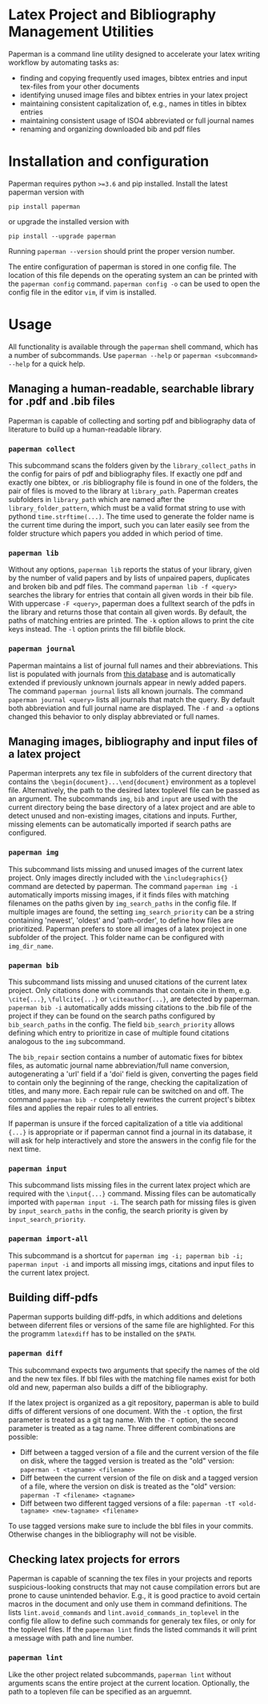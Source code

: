 # Latex Project and Bibliography Management Utilities

Paperman is a command line utility designed to accelerate your latex writing workflow by automating tasks as:
 * finding and copying frequently used images, bibtex entries and input tex-files from your other documents
 * identifying unused image files and bibtex entries in your latex project
 * maintaining consistent capitalization of, e.g., names in titles in bibtex entries
 * maintaining consistent usage of ISO4 abbreviated or full journal names
 * renaming and organizing downloaded bib and pdf files


# Installation and configuration

Paperman requires python `>=3.6` and pip installed. Install the latest paperman version with

```
pip install paperman
```

or upgrade the installed version with

```
pip install --upgrade paperman
```

Running `paperman --version` should print the proper version number.

The entire configuration of paperman is stored in one config file. The location of this file depends on the operating system an can be printed with the `paperman config` command. `paperman config -o` can be used to open the config file in the editor `vim`, if vim is installed.


# Usage

All functionality is available through the `paperman` shell command, which has a number of subcommands. Use `paperman --help` or `paperman <subcommand> --help` for a quick help.


## Managing a human-readable, searchable library for .pdf and .bib files

Paperman is capable of collecting and sorting pdf and bibliography data of literature to build up a human-readable library.


### `paperman collect`

This subcommand scans the folders given by the `library_collect_paths` in the config for pairs of pdf and bibliography files. If exactly one pdf and exactly one bibtex, or .ris bibliography file is found in one of the folders, the pair of files is moved to the library at `library_path`. Paperman creates subfolders in `library_path` which are named after the `library_folder_pattern`, which must be a valid format string to use with pythond `time.strftime(...)`. The time used to generate the folder name is the current time during the import, such you can later easily see from the folder structure which papers you added in which period of time.


### `paperman lib`

Without any options, `paperman lib` reports the status of your library, given by the number of valid papers and by lists of unpaired papers, duplicates and broken bib and pdf files. The command `paperman lib -f <query>` searches the library for entries that contain all given words in their bib file. With uppercase `-F <query>`, paperman does a fulltext search of the pdfs in the library and returns those that contain all given words. By default, the paths of matching entries are printed. The `-k` option allows to print the cite keys instead. The `-l` option prints the fill bibfile block.


### `paperman journal`

Paperman maintains a list of journal full names and their abbreviations. This list is populated with journals from [this database](https://www.cas.org/support/documentation/references/corejournals) and is automatically extended if previously unknown journals appear in newly added papers. The command `paperman journal` lists all known journals. The command `paperman journal <query>` lists all journals that match the query. By default both abbreviation and full journal name are displayed. The `-f` and `-a` options changed this behavior to only display abbreviated or full names.


## Managing images, bibliography and input files of a latex project

Paperman interprets any tex file in subfolders of the current directory that contains the `\begin{document}...\end{document}` environment as a toplevel file. Alternatively, the path to the desired latex toplevel file can be passed as an argument. The subcommands `img`, `bib` and `input` are used with the current directory being the base directory of a latex project and are able to detect unused and non-existing images, citations and inputs. Further, missing elements can be automatically imported if search paths are configured.

### `paperman img`

This subcommand lists missing and unused images of the current latex project. Only images directly included with the `\includegraphics{}` command are detected by paperman. The command `paperman img -i` automatically imports missing images, if it finds files with matching filenames on the paths given by `img_search_paths` in the config file. If multiple images are found, the setting `img_search_priority` can be a string containing 'newest', 'oldest' and 'path-order', to define how files are prioritized. Paperman prefers to store all images of a latex project in one subfolder of the project. This folder name can be configured with `img_dir_name`.


### `paperman bib`

This subcommand lists missing and unused citations of the current latex project. Only citations done with commands that contain cite in them, e.g. `\cite{...}`, `\fullcite{...}` or `\citeauthor{...}`, are detected by paperman. `paperman bib -i` automatically adds missing citations to the .bib file of the project if they can be found on the search paths configured by  `bib_search_paths` in the config. The field `bib_search_priority` allows defining which entry to prioritize in case of multiple found citations analogous to the `img` subcommand.

The `bib_repair` section contains a number of automatic fixes for bibtex files, as automatic journal name abbreviation/full name conversion, autogenerating a 'url' field if a 'doi' field is given, converting the pages field to contain only the beginning of the range, checking the capitalization of titles, and many more. Each repair rule can be switched on and off. The command `paperman bib -r` completely rewrites the current project's bibtex files and applies the repair rules to all entries.

If paperman is unsure if the forced capitalization of a title via additional `{...}` is appropriate or if paperman cannot find a journal in its database, it will ask for help interactively and store the answers in the config file for the next time.


### `paperman input`

This subcommand lists missing files in the current latex project which are required with the `\input{...}` command. Missing files can be automatically imported with `paperman input -i`. The search path for missing files is given by `input_search_paths` in the config, the search priority is given by `input_search_priority`.


### `paperman import-all`

This subcommand is a shortcut for `paperman img -i; paperman bib -i; paperman input -i` and imports all missing imgs, citations and input files to the current latex project.


## Building diff-pdfs

Paperman supports building diff-pdfs, in which additions and deletions between diferrent files or versions of the same file are highlighted. For this the programm `latexdiff` has to be installed on the `$PATH`.

### `paperman diff`

This subcommand expects two arguments that specify the names of the old and the new tex files. If bbl files with the matching file names exist for both old and new, paperman also builds a diff of the bibliography.

If the latex project is organized as a git repository, paperman is able to build diffs of different versions of one document. With the `-t` option, the first parameter is treated as a git tag name. With the `-T` option, the second parameter is treated as a tag name. Three different combinations are possible:
* Diff between a tagged version of a file and the current version of the file on disk, where the tagged version is treated as the "old" version: `paperman -t <tagname> <filename>`
* Diff between the current version of the file on disk and a tagged version of a file, where the version on disk is treated as the "old" version: `paperman -T <filename> <tagname>`
* Diff between two different tagged versions of a file: `paperman -tT <old-tagname> <new-tagname> <filename>`

To use tagged versions make sure to include the bbl files in your commits. Otherwise changes in the bibliography will not be visible.


## Checking latex projects for errors

Paperman is capable of scanning the tex files in your projects and reports suspicious-looking constructs that may not cause compilation errors but are prone to cause unintended behavior. E.g., it is good practice to avoid certain macros in the document and only use them in command definitions. The lists `lint.avoid_commands` and `lint.avoid_commands_in_toplevel` in the config file allow to define such commands for generaly tex files, or only for the toplevel files. If the `paperman lint` finds the listed commands it will print a message with path and line number.

### `paperman lint`

Like the other project related subcommands, `paperman lint` without arguments scans the entire project at the current location. Optionally, the path to a topleven file can be specified as an arguemnt.
 
